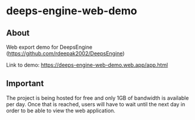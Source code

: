 # deeps-engine-web-demo

## About

Web export demo for DeepsEngine (https://github.com/rdeepak2002/DeepsEngine)

Link to demo: https://deeps-engine-web-demo.web.app/app.html

## Important

The project is being hosted for free and only 1GB of bandwidth is available per day. Once that is reached, users will have to wait until the next day in order to be able to view the web application. 
